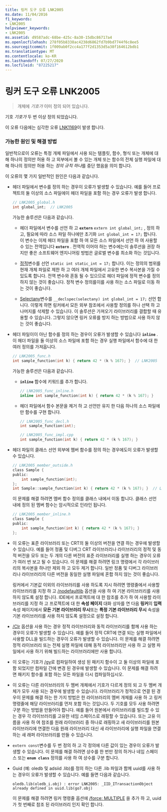 ```yaml
---
title: 링커 도구 오류 LNK2005
ms.date: 11/04/2016
f1_keywords:
- LNK2005
helpviewer_keywords:
- LNK2005
ms.assetid: d9587adc-68be-425c-8a30-15dbc86717a4
ms.openlocfilehash: 278f05b8338ac4238d6862fd7b9bd7744f6c8ee5
ms.sourcegitcommit: 1f009ab0f2cc4a177f2d1353d5a38f164612bdb1
ms.translationtype: MT
ms.contentlocale: ko-KR
ms.lasthandoff: 07/27/2020
ms.locfileid: "87225217"
---
```

# <a name="linker-tools-error-lnk2005"></a>링커 도구 오류 LNK2005

> 개체에 *기호가* 이미 정의 되어 있습니다.

기호 *기호가* 두 번 이상 정의 되었습니다.

이 오류 다음에는 심각한 오류 [LNK1169](../../error-messages/tool-errors/linker-tools-error-lnk1169.md)이 발생 합니다.

### <a name="possible-causes-and-solutions"></a>가능한 원인 및 해결 방법

일반적으로이 오류는 특정 개체 파일에서 사용 되는 템플릿, 함수, 형식 또는 개체에 대해 하나의 정의만 허용 하 고 외부에서 볼 수 있는 개체 또는 함수의 전체 실행 파일에 대해 하나의 정의만 허용 하는 *정의 규칙 하나*를 중단 했음을 의미 합니다.

이 오류의 몇 가지 일반적인 원인은 다음과 같습니다.

- 헤더 파일에서 변수를 정의 하는 경우이 오류가 발생할 수 있습니다. 예를 들어 프로젝트의 둘 이상의 소스 파일에이 헤더 파일을 포함 하는 경우 오류가 발생 합니다.

    ```h
    // LNK2005_global.h
    int global_int;  // LNK2005
    ```

   가능한 솔루션은 다음과 같습니다.

  - 헤더 파일에서 변수를 선언 하 고 **`extern`** `extern int global_int;` , 정의 하 고, 필요에 따라 소스 파일 하나에만 초기화 `int global_int = 17;` 합니다. 이 변수는 이제 헤더 파일을 포함 하 여 모든 소스 파일에서 선언 하 여 사용할 수 있는 전역입니다 **`extern`** . 전역적 이어야 하는 변수에는이 솔루션을 권장 하지만 좋은 소프트웨어 엔지니어링 방법은 글로벌 변수를 최소화 하는 것입니다.

  - [정적](../../cpp/storage-classes-cpp.md#static)변수를 선언 `static int static_int = 17;` 합니다. 이는 정의의 범위를 현재 개체 파일로 제한 하 고 여러 개체 파일에서 고유한 변수 복사본을 가질 수 있도록 합니다. 전역 변수와 혼동 될 수 있으므로 헤더 파일에 정적 변수를 정의 하지 않는 것이 좋습니다. 정적 변수 정의를이를 사용 하는 소스 파일로 이동 하는 것이 좋습니다.

  - [Selectany](../../cpp/selectany.md)변수를 `__declspec(selectany) int global_int = 17;` 선언 합니다. 이렇게 하면 링커에서 모든 외부 참조에서 사용할 정의를 하나 선택 하 고 나머지를 삭제할 수 있습니다. 이 솔루션은 가져오기 라이브러리를 결합할 때 유용할 수 있습니다. 그렇지 않으면 링커 오류를 방지 하는 방법으로 사용 하지 않는 것이 좋습니다.

- 헤더 파일이이 아닌 함수를 정의 하는 경우이 오류가 발생할 수 있습니다 **`inline`** . 이 헤더 파일을 둘 이상의 소스 파일에 포함 하는 경우 실행 파일에서 함수에 대 한 여러 정의를 가져옵니다.

    ```h
    // LNK2005_func.h
    int sample_function(int k) { return 42 * (k % 167); }  // LNK2005
    ```

   가능한 솔루션은 다음과 같습니다.

  - **`inline`** 함수에 키워드를 추가 합니다.

    ```h
    // LNK2005_func_inline.h
    inline int sample_function(int k) { return 42 * (k % 167); }
    ```

  - 헤더 파일에서 함수 본문을 제거 하 고 선언만 유지 한 다음 하나의 소스 파일에만 함수를 구현 합니다.

    ```h
    // LNK2005_func_decl.h
    int sample_function(int);
    ```

    ```cpp
    // LNK2005_func_impl.cpp
    int sample_function(int k) { return 42 * (k % 167); }
    ```

- 헤더 파일의 클래스 선언 외부에 멤버 함수를 정의 하는 경우에도이 오류가 발생할 수 있습니다.

    ```h
    // LNK2005_member_outside.h
    class Sample {
    public:
        int sample_function(int);
    };
    int Sample::sample_function(int k) { return 42 * (k % 167); }  // LNK2005
    ```

   이 문제를 해결 하려면 멤버 함수 정의를 클래스 내에서 이동 합니다. 클래스 선언 내에 정의 된 멤버 함수는 암시적으로 인라인 됩니다.

    ```h
    // LNK2005_member_inline.h
    class Sample {
    public:
        int sample_function(int k) { return 42 * (k % 167); }
    };
    ```

- 이 오류는 표준 라이브러리 또는 CRT의 둘 이상의 버전을 연결 하는 경우에 발생할 수 있습니다. 예를 들어 정품 및 디버그 CRT 라이브러리나 라이브러리의 정적 및 동적 버전을 모두 또는 두 개의 다른 버전의 표준 라이브러리를 실행 하는 경우이 오류가 여러 번 보고 될 수 있습니다. 이 문제를 해결 하려면 링크 명령에서 각 라이브러리의 복사본을 하나만 제외 하 고 모두 제거 합니다. 일반 정품 및 디버그 라이브러리나 라이브러리의 다른 버전을 동일한 실행 파일에 혼합 하지 않는 것이 좋습니다.

   링커에서 기본값 이외의 라이브러리를 사용 하도록 지시 하려면 명령줄에서 사용할 라이브러리를 지정 하 고 [/nodefaultlib](../../build/reference/nodefaultlib-ignore-libraries.md) 옵션을 사용 하 여 기본 라이브러리를 사용 하지 않도록 설정 합니다. IDE에서 프로젝트에 대 한 참조를 추가 하 여 사용할 라이브러리를 지정 하 고 프로젝트에 대 한 **속성 페이지** 대화 상자를 연 다음 **링커**의 **입력** 속성 페이지에서 **모든 기본 라이브러리 무시**또는 **특정 기본 라이브러리 무시** 속성을 기본 라이브러리를 사용 하지 않도록 설정으로 설정 합니다.

- [/Clr](../../build/reference/clr-common-language-runtime-compilation.md) 옵션을 사용 하는 경우 정적 라이브러리와 동적 라이브러리를 함께 사용 하는 경우이 오류가 발생할 수 있습니다. 예를 들어 정적 CRT에 연결 되는 실행 파일에서 사용할 DLL을 빌드하는 경우이 오류가 발생할 수 있습니다. 이 문제를 해결 하려면 정적 라이브러리 또는 전체 실행 파일에 대해 동적 라이브러리만 사용 하 고 실행 파일에서 사용 하기 위해 빌드하는 라이브러리에만 사용 합니다.

- 이 오류는 기호가 [/gy](../../build/reference/gy-enable-function-level-linking.md)로 컴파일하여 생성 된 패키지 함수이 고 둘 이상의 파일에 포함 되었지만 컴파일 간에 변경 된 경우에 발생할 수 있습니다. 이 문제를 해결 하려면 패키지 함수를 포함 하는 모든 파일을 다시 컴파일하십시오.

- 이 오류는 다른 라이브러리의 두 멤버 개체에서 기호가 다르게 정의 되 고 두 멤버 개체가 모두 사용 되는 경우에 발생할 수 있습니다. 라이브러리가 정적으로 연결 된 경우이 문제를 해결 하는 한 가지 방법은 한 라이브러리의 멤버 개체를 사용 하 고 링커 명령줄에 해당 라이브러리를 먼저 포함 하는 것입니다. 두 기호를 모두 사용 하려면 구분 하는 방법을 만들어야 합니다. 예를 들어 원본에서 라이브러리를 빌드할 수 있는 경우 각 라이브러리를 고유한 네임 스페이스로 래핑할 수 있습니다. 또는 고유 이름을 사용 하 여 참조를 원래 라이브러리 중 하나로 래핑하고 새 라이브러리를 원본 라이브러리에 연결한 다음 원래 라이브러리 대신 새 라이브러리에 실행 파일을 연결 하는 새 래퍼 라이브러리를 만들 수 있습니다.

- `extern const`변수를 두 번 정의 하 고 각 정의에 다른 값이 있는 경우이 오류가 발생할 수 있습니다. 이 문제를 해결 하려면 상수를 한 번만 정의 하거나 네임 스페이스 또는 **`enum class`** 정의를 사용 하 여 상수를 구분 합니다.

- Guid (예: oledb 및 adsiid .lib)를 정의 하는 다른 .lib 파일과 함께 uuid를 사용 하는 경우이 오류가 발생할 수 있습니다. 예를 들면 다음과 같습니다.

    ```Output
    oledb.lib(oledb_i.obj) : error LNK2005: _IID_ITransactionObject
    already defined in uuid.lib(go7.obj)
    ```

   이 문제를 해결 하려면 링커 명령줄 옵션에 [/force: MULTIPLE](../../build/reference/force-force-file-output.md) 을 추가 하 고, uuid가 첫 번째로 참조 된 라이브러리 인지 확인 합니다.
